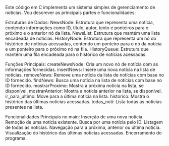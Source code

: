 Este código em C implementa um sistema simples de gerenciamento de notícias. Vou descrever as principais partes e funcionalidades:

Estruturas de Dados:
NewsNode: Estrutura que representa uma notícia, contendo informações como ID, título, autor, texto e ponteiros para o próximo e o anterior nó da lista.
NewsList: Estrutura que mantém uma lista encadeada de notícias.
HistoryNode: Estrutura que representa um nó do histórico de notícias acessadas, contendo um ponteiro para o nó da notícia e um ponteiro para o próximo nó na fila.
HistoryQueue: Estrutura que mantém uma fila encadeada para o histórico de notícias acessadas.

Funções Principais:
createNewsNode: Cria um novo nó de notícia com as informações fornecidas.
insertNews: Insere uma nova notícia na lista de notícias.
removeNews: Remove uma notícia da lista de notícias com base no ID fornecido.
findNews: Busca uma notícia na lista de notícias com base no ID fornecido.
mostrarProximo: Mostra a próxima notícia na lista, se disponível.
mostrarAnterior: Mostra a notícia anterior na lista, se disponível.
ir_para_ultimo: Move para a última notícia na lista.
historico: Mostra o histórico das últimas notícias acessadas.
todas_noti: Lista todas as notícias presentes na lista.

Funcionalidades Principais no main:
Inserção de uma nova notícia.
Remoção de uma notícia existente.
Busca por uma notícia pelo ID.
Listagem de todas as notícias.
Navegação para a próxima, anterior ou última notícia.
Visualização do histórico das últimas notícias acessadas.
Encerramento do programa.

